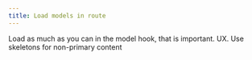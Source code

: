```yaml
---
title: Load models in route
---
```


Load as much as you can in the model hook, that is important. UX. Use skeletons for non-primary content
